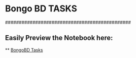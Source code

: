 

# Bongo BD TASKS 


##############################################

## Easily Preview the Notebook here:

** [BongoBD Tasks](https://nbviewer.jupyter.org/github/Alvi-Rahman/BongBD_Task/blob/master/BongoBD%20Task.ipynb)

